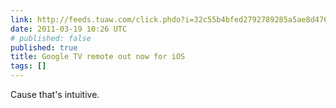 ```yaml
---
link: http://feeds.tuaw.com/click.phdo?i=32c55b4bfed2792789285a5ae8d476e1
date: 2011-03-19 10:26 UTC
# published: false
published: true
title: Google TV remote out now for iOS
tags: []
---
```


Cause that's intuitive.
